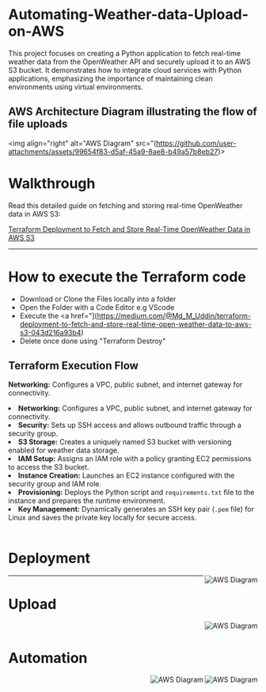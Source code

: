 # Automating-Weather-data-Upload-on-AWS
This project focuses on creating a Python application to fetch real-time weather data from the OpenWeather API and securely upload it to an AWS S3 bucket. It demonstrates how to integrate cloud services with Python applications, emphasizing the importance of maintaining clean environments using virtual environments.


## AWS Architecture Diagram illustrating the flow of file uploads
<img align="right" alt="AWS Diagram" src="(https://github.com/user-attachments/assets/99654f83-d5af-45a9-8ae8-b49a57b8eb27)>

# Walkthrough 
<p>Read this detailed guide on fetching and storing real-time OpenWeather data in AWS S3:</p>
    <a href="https://medium.com/@Md_M_Uddin/terraform-deployment-to-fetch-and-store-real-time-open-weather-data-to-aws-s3-043d216a93b4">
        Terraform Deployment to Fetch and Store Real-Time OpenWeather Data in AWS S3
    </a>
<hr/>

# How to execute the Terraform code
- Download or Clone the Files locally into a folder
- Open the Folder with a Code Editor e.g VScode
- Execute the <a href="](https://medium.com/@Md_M_Uddin/terraform-deployment-to-fetch-and-store-real-time-open-weather-data-to-aws-s3-043d216a93b4)
- Delete once done using "Terraform Destroy"


## Terraform Execution Flow
  <strong>Networking:</strong> Configures a VPC, public subnet, and internet gateway for connectivity.
  <li><strong>Networking:</strong> Configures a VPC, public subnet, and internet gateway for connectivity.</li>
  <li><strong>Security:</strong> Sets up SSH access and allows outbound traffic through a security group.</li>
  <li><strong>S3 Storage:</strong> Creates a uniquely named S3 bucket with versioning enabled for weather data storage.</li>
  <li><strong>IAM Setup:</strong> Assigns an IAM role with a policy granting EC2 permissions to access the S3 bucket.</li>
  <li><strong>Instance Creation:</strong> Launches an EC2 instance configured with the security group and IAM role.</li>
  <li><strong>Provisioning:</strong> Deploys the Python script and <code>requirements.txt</code> file to the instance and prepares the runtime environment.</li>
  <li><strong>Key Management:</strong> Dynamically generates an SSH key pair (<code>.pem</code> file) for Linux and saves the private key locally for secure access.</li>

<br/>

# Deployment
<img align="right" alt="AWS Diagram" src="https://miro.medium.com/v2/resize:fit:1100/format:webp/1*Q3b7fSj6nbQhrixjW0nHQw.png">


<hr/>

# Upload
<img align="right" alt="AWS Diagram" src="https://miro.medium.com/v2/resize:fit:4800/format:webp/1*ESvWIH_2b6Sj75FPdoChZQ.png">
<br/> 


# Automation
<img align="right" alt="AWS Diagram" src="https://miro.medium.com/v2/resize:fit:1100/format:webp/1*dgURoY2bCb873ICPEcxnUg.png">
<img align="right" alt="AWS Diagram" src="https://miro.medium.com/v2/resize:fit:1100/format:webp/1*qHp_zeUpVypl05cF16zPpA.png">


